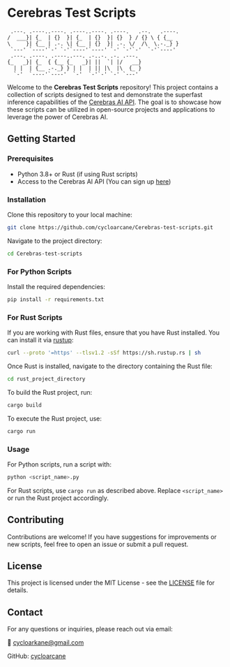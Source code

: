 # Cerebras Test Scripts

```
 .---. .----..----. .----..----. .----.   .--.   .----.
/  ___}| {_  | {}  }| {_  | {}  }| {}  } / {} \ { {__  
\     }| {__ | .-. \| {__ | {}  }| .-. \/  /\  \.-._} }
 `---' `----'`-' `-'`----'`----' `-' `-'`-'  `-'`----' 
 .---. .----. .----..---. .-..-. .-. .---.             
{_   _}| {_  { {__ {_   _}| ||  `| |/   __}            
  | |  | {__ .-._} } | |  | || |\  |\  {_ }            
  `-'  `----'`----'  `-'  `-'`-' `-' `---'             
```

Welcome to the **Cerebras Test Scripts** repository! This project contains a collection of scripts designed to test and demonstrate the superfast inference capabilities of the [Cerebras AI API](https://www.cerebras.net/). The goal is to showcase how these scripts can be utilized in open-source projects and applications to leverage the power of Cerebras AI.

## Getting Started

### Prerequisites

- Python 3.8+ or Rust (if using Rust scripts)
- Access to the Cerebras AI API (You can sign up [here](https://inference.cerebras.ai/))

### Installation

Clone this repository to your local machine:

```bash
git clone https://github.com/cycloarcane/Cerebras-test-scripts.git
```

Navigate to the project directory:

```bash
cd Cerebras-test-scripts
```

### For Python Scripts

Install the required dependencies:

```bash
pip install -r requirements.txt
```

### For Rust Scripts

If you are working with Rust files, ensure that you have Rust installed. You can install it via [rustup](https://www.rust-lang.org/tools/install):

```bash
curl --proto '=https' --tlsv1.2 -sSf https://sh.rustup.rs | sh
```

Once Rust is installed, navigate to the directory containing the Rust file:

```bash
cd rust_project_directory
```

To build the Rust project, run:

```bash
cargo build
```

To execute the Rust project, use:

```bash
cargo run
```

### Usage

For Python scripts, run a script with:

```bash
python <script_name>.py
```

For Rust scripts, use `cargo run` as described above. Replace `<script_name>` or run the Rust project accordingly.

## Contributing

Contributions are welcome! If you have suggestions for improvements or new scripts, feel free to open an issue or submit a pull request.

## License

This project is licensed under the MIT License - see the [LICENSE](LICENSE) file for details.

## Contact

For any questions or inquiries, please reach out via email:

📧 cycloarkane@gmail.com

GitHub: [cycloarcane](https://github.com/cycloarcane)